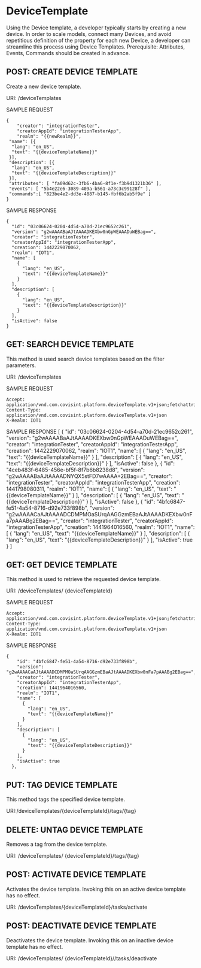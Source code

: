 # DeviceTemplate
Using the Device template, a developer typically starts by creating a new device. In order to scale models, connect many Devices, and avoid repetitious definition of the property for each new Device, a developer can streamline this process using Device Templates. Prerequisite: Attributes, Events, Commands should be created in advance.

## POST: CREATE DEVICE TEMPLATE
Create a new device template.

URI: /deviceTemplates

SAMPLE REQUEST
```
{
    "creator": "integrationTester",
    "creatorAppId": "integrationTesterApp",
    "realm": "{{newRealm}}",
 "name": [{ 
  "lang": "en_US", 
  "text": "{{deviceTemplateName}}"
 }],
 "description": [{ 
  "lang": "en_US", 
  "text": "{{deviceTemplateDescription}}"
 }],
 "attributes": [ "fa09d62c-3fb6-4ba6-8f1e-f3b9d1321b36" ],
 "events": [ "5b4e22e6-3089-409a-b561-a73c3c99128f" ],
 "commands":[ "823be4e2-dd3e-4887-b145-fbf6b2ab5f9e" ]
}
```
SAMPLE RESPONSE
```
{
  "id": "03c06624-0204-4d54-a70d-21ec9652c261",
  "version": "g2wAAAABaAJtAAAADKEXbw0nGpWEAAADuWEBag==",
  "creator": "integrationTester",
  "creatorAppId": "integrationTesterApp",
  "creation": 1442229070062,
  "realm": "IOT1",
  "name": [
    {
      "lang": "en_US",
      "text": "{{deviceTemplateName}}"
    }
  ],
  "description": [
    {
      "lang": "en_US",
      "text": "{{deviceTemplateDescription}}"
    }
  ],
  "isActive": false
}
```
## GET: SEARCH DEVICE TEMPLATE
This method is used search device templates based on the filter parameters.

URI: /deviceTemplates

SAMPLE REQUEST
```
Accept: application/vnd.com.covisint.platform.deviceTemplate.v1+json;fetchattributetypes=true;fetchcommandtemplates=true;fetcheventtemplates=true
Content-Type: application/vnd.com.covisint.platform.deviceTemplate.v1+json
X-Realm: IOT1
```
SAMPLE RESPONSE
[
  {
    "id": "03c06624-0204-4d54-a70d-21ec9652c261",
    "version": "g2wAAAABaAJtAAAADKEXbw0nGpWEAAADuWEBag==",
    "creator": "integrationTester",
    "creatorAppId": "integrationTesterApp",
    "creation": 1442229070062,
    "realm": "IOT1",
    "name": [
      {
        "lang": "en_US",
        "text": "{{deviceTemplateName}}"
      }
    ],
    "description": [
      {
        "lang": "en_US",
        "text": "{{deviceTemplateDescription}}"
      }
    ],
    "isActive": false
  },
  {
    "id": "4ceb483f-6485-456e-bf5f-8f7b6b8238d8",
    "version": "g2wAAAABaAJtAAAADNYQX5stFD7wAAAA+2EBag==",
    "creator": "integrationTester",
    "creatorAppId": "integrationTesterApp",
    "creation": 1441798080311,
    "realm": "IOT1",
    "name": [
      {
        "lang": "en_US",
        "text": "{{deviceTemplateName}}"
      }
    ],
    "description": [
      {
        "lang": "en_US",
        "text": "{{deviceTemplateDescription}}"
      }
    ],
    "isActive": false
  },
  {
    "id": "4bfc6847-fe51-4a54-8716-d92e733f898b",
    "version": "g2wAAAACaAJtAAAADCDMPMOaSUrqAAGGzmEBaAJtAAAADKEXbw0nFa7pAAABg2EBag==",
    "creator": "integrationTester",
    "creatorAppId": "integrationTesterApp",
    "creation": 1441964016560,
    "realm": "IOT1",
    "name": [
      {
        "lang": "en_US",
        "text": "{{deviceTemplateName}}"
      }
    ],
    "description": [
      {
        "lang": "en_US",
        "text": "{{deviceTemplateDescription}}"
      }
    ],
    "isActive": true
  }
]

## GET: GET DEVICE TEMPLATE

This method is used to retrieve the requested device template.

URI: /deviceTemplates/ {deviceTemplateId}

SAMPLE REQUEST
```
Accept: application/vnd.com.covisint.platform.deviceTemplate.v1+json;fetchattributetypes=true;fetchcommandtemplates=true;fetcheventtemplates=true
Content-Type: application/vnd.com.covisint.platform.deviceTemplate.v1+json
X-Realm: IOT1
```
SAMPLE RESPONSE
```
{
    "id": "4bfc6847-fe51-4a54-8716-d92e733f898b",
    "version": "g2wAAAACaAJtAAAADCDMPMOaSUrqAAGGzmEBaAJtAAAADKEXbw0nFa7pAAABg2EBag==",
    "creator": "integrationTester",
    "creatorAppId": "integrationTesterApp",
    "creation": 1441964016560,
    "realm": "IOT1",
    "name": [
      {
        "lang": "en_US",
        "text": "{{deviceTemplateName}}"
      }
    ],
    "description": [
      {
        "lang": "en_US",
        "text": "{{deviceTemplateDescription}}"
      }
    ],
    "isActive": true
  },
```
## PUT: TAG DEVICE TEMPLATE
This method tags the specified device template.

URI:/deviceTemplates/{deviceTemplateId}/tags/{tag}

## DELETE: UNTAG DEVICE TEMPLATE
Removes a tag from the device template.

URI: /deviceTemplates/ {deviceTemplateId}/tags/{tag}

## POST: ACTIVATE DEVICE TEMPLATE
Activates the device template.  Invoking this on an active device template has no effect.

URI: /deviceTemplates/{deviceTemplateId}/tasks/activate

## POST: DEACTIVATE DEVICE TEMPLATE
Deactivates the device template.  Invoking this on an inactive device template has no effect.

URI: /deviceTemplates/ {deviceTemplateId}//tasks/deactivate